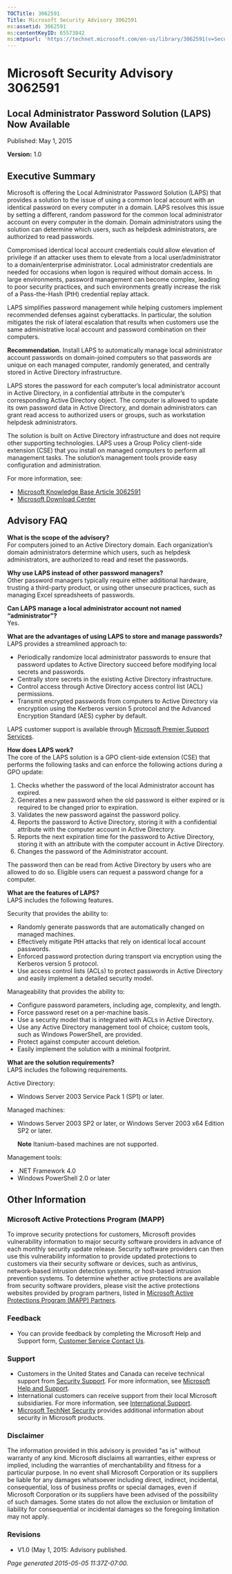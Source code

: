 ```yaml
---
TOCTitle: 3062591
Title: Microsoft Security Advisory 3062591
ms:assetid: 3062591
ms:contentKeyID: 65573842
ms:mtpsurl: 'https://technet.microsoft.com/en-us/library/3062591(v=Security.10)'
---
```


Microsoft Security Advisory 3062591
===================================

Local Administrator Password Solution (LAPS) Now Available
----------------------------------------------------------

Published: May 1, 2015

**Version:** 1.0

Executive Summary
-----------------

Microsoft is offering the Local Administrator Password Solution (LAPS) that provides a solution to the issue of using a common local account with an identical password on every computer in a domain. LAPS resolves this issue by setting a different, random password for the common local administrator account on every computer in the domain. Domain administrators using the solution can determine which users, such as helpdesk administrators, are authorized to read passwords.

Compromised identical local account credentials could allow elevation of privilege if an attacker uses them to elevate from a local user/administrator to a domain/enterprise administrator. Local administrator credentials are needed for occasions when logon is required without domain access. In large environments, password management can become complex, leading to poor security practices, and such environments greatly increase the risk of a Pass-the-Hash (PtH) credential replay attack.

LAPS simplifies password management while helping customers implement recommended defenses against cyberattacks. In particular, the solution mitigates the risk of lateral escalation that results when customers use the same administrative local account and password combination on their computers.

**Recommendation.** Install LAPS to automatically manage local administrator account passwords on domain-joined computers so that passwords are unique on each managed computer, randomly generated, and centrally stored in Active Directory infrastructure.

LAPS stores the password for each computer’s local administrator account in Active Directory, in a confidential attribute in the computer’s corresponding Active Directory object. The computer is allowed to update its own password data in Active Directory, and domain administrators can grant read access to authorized users or groups, such as workstation helpdesk administrators.

The solution is built on Active Directory infrastructure and does not require other supporting technologies. LAPS uses a Group Policy client-side extension (CSE) that you install on managed computers to perform all management tasks. The solution’s management tools provide easy configuration and administration.

For more information, see:

-   [Microsoft Knowledge Base Article 3062591](https://support.microsoft.com/kb/3062591)
-   [Microsoft Download Center](https://www.microsoft.com/download/details.aspx?familyid=6e424d9b-e6dd-41c8-8523-6818fc2f07ec)

Advisory FAQ
------------

**What is the scope of the advisory?**  
For computers joined to an Active Directory domain. Each organization’s domain administrators determine which users, such as helpdesk administrators, are authorized to read and reset the passwords.

**Why use LAPS instead of other password managers?**  
Other password managers typically require either additional hardware, trusting a third-party product, or using other unsecure practices, such as managing Excel spreadsheets of passwords.

**Can LAPS manage a local administrator account not named “administrator”?**  
Yes.

**What are the advantages of using LAPS to store and manage passwords?**  
LAPS provides a streamlined approach to:

-   Periodically randomize local administrator passwords to ensure that password updates to Active Directory succeed before modifying local secrets and passwords.
-   Centrally store secrets in the existing Active Directory infrastructure.
-   Control access through Active Directory access control list (ACL) permissions.
-   Transmit encrypted passwords from computers to Active Directory via encryption using the Kerberos version 5 protocol and the Advanced Encryption Standard (AES) cypher by default.

LAPS customer support is available through [Microsoft Premier Support Services](https://www.microsoft.com/en-us/microsoftservices/support.aspx).

**How does LAPS work?**  
The core of the LAPS solution is a GPO client-side extension (CSE) that performs the following tasks and can enforce the following actions during a GPO update:

1.  Checks whether the password of the local Administrator account has expired.
2.  Generates a new password when the old password is either expired or is required to be changed prior to expiration.
3.  Validates the new password against the password policy.
4.  Reports the password to Active Directory, storing it with a confidential attribute with the computer account in Active Directory.
5.  Reports the next expiration time for the password to Active Directory, storing it with an attribute with the computer account in Active Directory.
6.  Changes the password of the Administrator account.

The password then can be read from Active Directory by users who are allowed to do so. Eligible users can request a password change for a computer.

**What are the features of LAPS?**  
LAPS includes the following features.

Security that provides the ability to:

-   Randomly generate passwords that are automatically changed on managed machines.
-   Effectively mitigate PtH attacks that rely on identical local account passwords.
-   Enforced password protection during transport via encryption using the Kerberos version 5 protocol.
-   Use access control lists (ACLs) to protect passwords in Active Directory and easily implement a detailed security model.

Manageability that provides the ability to:

-   Configure password parameters, including age, complexity, and length.
-   Force password reset on a per-machine basis.
-   Use a security model that is integrated with ACLs in Active Directory.
-   Use any Active Directory management tool of choice; custom tools, such as Windows PowerShell, are provided.
-   Protect against computer account deletion.
-   Easily implement the solution with a minimal footprint.

**What are the solution requirements?**  
LAPS includes the following requirements.

Active Directory:

-   Windows Server 2003 Service Pack 1 (SP1) or later.

Managed machines:

-   Windows Server 2003 SP2 or later, or Windows Server 2003 x64 Edition SP2 or later.
  
    **Note** Itanium-based machines are not supported.

Management tools:

-   .NET Framework 4.0
-   Windows PowerShell 2.0 or later

Other Information
-----------------

### Microsoft Active Protections Program (MAPP)

To improve security protections for customers, Microsoft provides vulnerability information to major security software providers in advance of each monthly security update release. Security software providers can then use this vulnerability information to provide updated protections to customers via their security software or devices, such as antivirus, network-based intrusion detection systems, or host-based intrusion prevention systems. To determine whether active protections are available from security software providers, please visit the active protections websites provided by program partners, listed in [Microsoft Active Protections Program (MAPP) Partners](https://go.microsoft.com/fwlink/?linkid=215201).

### Feedback

-   You can provide feedback by completing the Microsoft Help and Support form, [Customer Service Contact Us](https://support.microsoft.com/kb/?scid=sw;en;1257&amp;showpage=1&amp;ws=technet&amp;sd=tech).

### Support

-   Customers in the United States and Canada can receive technical support from [Security Support](https://go.microsoft.com/fwlink/?linkid=21131). For more information, see [Microsoft Help and Support](https://support.microsoft.com/).
-   International customers can receive support from their local Microsoft subsidiaries. For more information, see [International Support](https://go.microsoft.com/fwlink/?linkid=21155).
-   [Microsoft TechNet Security](https://go.microsoft.com/fwlink/?linkid=21132) provides additional information about security in Microsoft products.

### Disclaimer

The information provided in this advisory is provided "as is" without warranty of any kind. Microsoft disclaims all warranties, either express or implied, including the warranties of merchantability and fitness for a particular purpose. In no event shall Microsoft Corporation or its suppliers be liable for any damages whatsoever including direct, indirect, incidental, consequential, loss of business profits or special damages, even if Microsoft Corporation or its suppliers have been advised of the possibility of such damages. Some states do not allow the exclusion or limitation of liability for consequential or incidental damages so the foregoing limitation may not apply.

### Revisions

-   V1.0 (May 1, 2015: Advisory published.

*Page generated 2015-05-05 11:37Z-07:00.*
